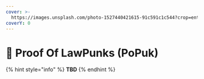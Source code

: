 ```yaml
---
cover: >-
  https://images.unsplash.com/photo-1527440421615-91c591c1c544?crop=entropy&cs=srgb&fm=jpg&ixid=MnwxOTcwMjR8MHwxfHNlYXJjaHw4fHxwdW5rfGVufDB8fHx8MTY1MDAxNjIwMg&ixlib=rb-1.2.1&q=85
coverY: 0
---
```


# 🤠 Proof Of LawPunks (PoPuk)

{% hint style="info" %}
**TBD**
{% endhint %}

###
